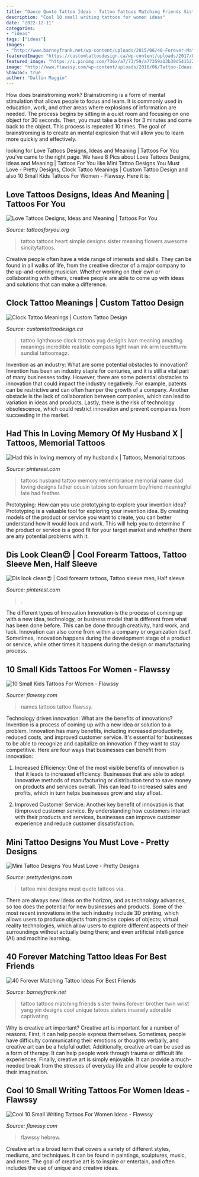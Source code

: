 ```yaml
---
title: "Dance Quote Tattoo Ideas - Tattoo Tattoos Matching Friends Sister Twins Forever Brother Twin Wrist Yang Yin Designs Cool Unique Tatoos Sisters Insanely Adorable Captivating"
description: "Cool 10 small writing tattoos for women ideas"
date: "2022-12-11"
categories:
- "ideas"
tags: ["ideas"]
images:
- "http://www.barneyfrank.net/wp-content/uploads/2015/06/40-Forever-Matching-Tattoo-Ideas-For-Best-Friends-7.jpg"
featuredImage: "https://customtattoodesign.ca/wp-content/uploads/2017/01/sundial-clock-tattoo-designs.jpg"
featured_image: "https://i.pinimg.com/736x/a7/73/59/a77359a13b39d541522aa49fe0d7a2ca.jpg"
image: "http://www.flawssy.com/wp-content/uploads/2016/06/Tattoo-Ideas-for-Men-with-Kids-Names.jpeg"
ShowToc: true
author: "Dallin Maggio"
---
```



How does brainstroming work?
Brainstroming is a form of mental stimulation that allows people to focus and learn. It is commonly used in education, work, and other areas where explosions of information are needed. The process begins by sitting in a quiet room and focusing on one object for 30 seconds. Then, you must take a break for 3 minutes and come back to the object. This process is repeated 10 times. The goal of brainstroming is to create an mental explosion that will allow you to learn more quickly and effectively.

	

		
looking for Love Tattoos Designs, Ideas and Meaning | Tattoos For You you've came to the right page. We have 8 Pics about Love Tattoos Designs, Ideas and Meaning | Tattoos For You like Mini Tattoo Designs You Must Love - Pretty Designs, Clock Tattoo Meanings | Custom Tattoo Design and also 10 Small Kids Tattoos For Women - Flawssy. Here it is:
		
    
## Love Tattoos Designs, Ideas And Meaning | Tattoos For You

<img loading=lazy src="http://www.tattoosforyou.org/wp-content/uploads/2013/09/Love-Tattoo.jpg" onerror="this.onerror=null;this.src='https://tse4.mm.bing.net/th?id=OIP.pINtg6hTWn4S7PsStSQxMAHaJ4&amp;pid=15.1';" alt="Love Tattoos Designs, Ideas and Meaning | Tattoos For You">

_Source: tattoosforyou.org_

>tattoo tattoos heart simple designs sister meaning flowers awesome sincitytattoos. 

	

Creative people often have a wide range of interests and skills. They can be found in all walks of life, from the creative director of a major company to the up-and-coming musician. Whether working on their own or collaborating with others, creative people are able to come up with ideas and solutions that can make a difference.

    
## Clock Tattoo Meanings | Custom Tattoo Design

<img loading=lazy src="https://customtattoodesign.ca/wp-content/uploads/2017/01/sundial-clock-tattoo-designs.jpg" onerror="this.onerror=null;this.src='https://tse1.mm.bing.net/th?id=OIP.kWXcpBXn0LN5vt7bRs8vVwAAAA&amp;pid=15.1';" alt="Clock Tattoo Meanings | Custom Tattoo Design">

_Source: customtattoodesign.ca_

>tattoo lighthouse clock tattoos yug designs ivan meaning amazing meanings incredible realistic compass light iwan ink arm leuchtturm sundial tattoomagz. 

	

Invention as an industry: What are some potential obstacles to innovation?
Invention has been an industry staple for centuries, and it is still a vital part of many businesses today. However, there are some potential obstacles to innovation that could impact the industry negatively. For example, patents can be restrictive and can often hamper the growth of a company. Another obstacle is the lack of collaboration between companies, which can lead to variation in ideas and products. Lastly, there is the risk of technology obsolescence, which could restrict innovation and prevent companies from succeeding in the market.

    
## Had This In Loving Memory Of My Husband X | Tattoos, Memorial Tattoos

<img loading=lazy src="https://i.pinimg.com/736x/97/ee/4e/97ee4ee44c56fdb54fa6535d492b5256--in-loving-memory-tattoos-memorial-tattoos.jpg" onerror="this.onerror=null;this.src='https://tse4.mm.bing.net/th?id=OIP.jVnCBf-SxzX35RYpN_faWwHaJ4&amp;pid=15.1';" alt="Had this in loving memory of my husband x | Tattoos, Memorial tattoos">

_Source: pinterest.com_

>tattoos husband tattoo memory remembrance memorial name dad loving designs father cousin tatoos son forearm boyfriend meaningful late had feather. 

	

Prototyping: How can you use prototyping to explore your invention idea?
Prototyping is a valuable tool for exploring your invention idea. By creating models of the product or service you want to create, you can better understand how it would look and work. This will help you to determine if the product or service is a good fit for your target market and whether there are any potential problems with it.

    
## Dis Look Clean😍 | Cool Forearm Tattoos, Tattoo Sleeve Men, Half Sleeve

<img loading=lazy src="https://i.pinimg.com/736x/a7/73/59/a77359a13b39d541522aa49fe0d7a2ca.jpg" onerror="this.onerror=null;this.src='https://tse1.mm.bing.net/th?id=OIP.S9hACbypM5NfJ4dio2caKQHaMU&amp;pid=15.1';" alt="Dis look clean😍 | Cool forearm tattoos, Tattoo sleeve men, Half sleeve">

_Source: pinterest.com_

>. 

	

The different types of Innovation
Innovation is the process of coming up with a new idea, technology, or business model that is different from what has been done before. This can be done through creativity, hard work, and luck. Innovation can also come from within a company or organization itself. Sometimes, innovation happens during the development stage of a product or service, while other times it happens during the design or manufacturing process.

    
## 10 Small Kids Tattoos For Women - Flawssy

<img loading=lazy src="http://www.flawssy.com/wp-content/uploads/2016/06/Tattoo-Ideas-for-Men-with-Kids-Names.jpeg" onerror="this.onerror=null;this.src='https://tse3.mm.bing.net/th?id=OIP.1tjE7mw7mqRKfAlaEACMwwHaJ4&amp;pid=15.1';" alt="10 Small Kids Tattoos For Women - Flawssy">

_Source: flawssy.com_

>names tattoos tattoo flawssy. 

	

Technology driven innovation: What are the benefits of innovations?
Invention is a process of coming up with a new idea or solution to a problem. Innovation has many benefits, including increased productivity, reduced costs, and improved customer service. It's essential for businesses to be able to recognize and capitalize on innovation if they want to stay competitive. Here are four ways that businesses can benefit from innovation: 
1. Increased Efficiency: One of the most visible benefits of innovation is that it leads to increased efficiency. Businesses that are able to adopt innovative methods of manufacturing or distribution tend to save money on products and services overall. This can lead to increased sales and profits, which in turn helps businesses grow and stay afloat. 

2. Improved Customer Service: Another key benefit of innovation is that itimproved customer service. By understanding how customers interact with their products and services, businesses can improve customer experience and reduce customer dissatisfaction.

    
## Mini Tattoo Designs You Must Love - Pretty Designs

<img loading=lazy src="http://www.prettydesigns.com/wp-content/uploads/2014/11/Quote-Tattoo.jpg" onerror="this.onerror=null;this.src='https://tse2.mm.bing.net/th?id=OIP.joqMmQcjT7G-zhHkp6uBzQHaKq&amp;pid=15.1';" alt="Mini Tattoo Designs You Must Love - Pretty Designs">

_Source: prettydesigns.com_

>tattoo mini designs must quote tattoos via. 

	

There are always new ideas on the horizon, and as technology advances, so too does the potential for new businesses and products. Some of the most recent innovations in the tech industry include 3D printing, which allows users to produce objects from precise copies of objects; virtual reality technologies, which allow users to explore different aspects of their surroundings without actually being there; and even artificial intelligence (AI) and machine learning.

    
## 40 Forever Matching Tattoo Ideas For Best Friends

<img loading=lazy src="http://www.barneyfrank.net/wp-content/uploads/2015/06/40-Forever-Matching-Tattoo-Ideas-For-Best-Friends-7.jpg" onerror="this.onerror=null;this.src='https://tse2.mm.bing.net/th?id=OIP.ft_a9UrpP89CZtCjNfc_8gHaJ4&amp;pid=15.1';" alt="40 Forever Matching Tattoo Ideas For Best Friends">

_Source: barneyfrank.net_

>tattoo tattoos matching friends sister twins forever brother twin wrist yang yin designs cool unique tatoos sisters insanely adorable captivating. 

	

Why is creative art important?
Creative art is important for a number of reasons. First, it can help people express themselves. Sometimes, people have difficulty communicating their emotions or thoughts verbally, and creative art can be a helpful outlet. Additionally, creative art can be used as a form of therapy. It can help people work through trauma or difficult life experiences. Finally, creative art is simply enjoyable. It can provide a much-needed break from the stresses of everyday life and allow people to explore their imagination.

    
## Cool 10 Small Writing Tattoos For Women Ideas - Flawssy

<img loading=lazy src="https://www.flawssy.com/wp-content/uploads/2016/06/Hebrew-Tattoos-with-Deep-Meaning.jpg" onerror="this.onerror=null;this.src='https://tse3.mm.bing.net/th?id=OIP.yykjQ8IKH23sPbq1WDNLlgHaMf&amp;pid=15.1';" alt="Cool 10 Small Writing Tattoos For Women Ideas - Flawssy">

_Source: flawssy.com_

>flawssy hebrew. 

	

Creative art is a broad term that covers a variety of different styles, mediums, and techniques. It can be found in paintings, sculptures, music, and more. The goal of creative art is to inspire or entertain, and often includes the use of unique and creative ideas.

